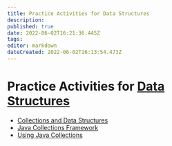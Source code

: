 ```yaml
---
title: Practice Activities for Data Structures
description: 
published: true
date: 2022-06-02T16:21:36.445Z
tags: 
editor: markdown
dateCreated: 2022-06-02T16:13:54.473Z
---
```


# Practice Activities for [Data Structures](/dataStructures)
- [Collections and Data Structures](/practiceActivities/dataStructures/collectionsDataStructures)
- [Java Collections Framework](/practiceActivities/dataStructures/collectionsFramework)
- [Using Java Collections](/practiceActivities/dataStructures/collections)